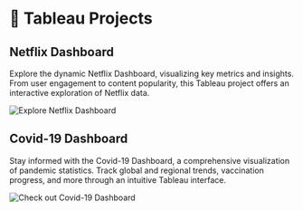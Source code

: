 # 🚀 Tableau Projects

## Netflix Dashboard
Explore the dynamic Netflix Dashboard, visualizing key metrics and insights. From user engagement to content popularity, this Tableau project offers an interactive exploration of Netflix data.

![Explore Netflix Dashboard](https://github.com/SourabhGuduru/Tableau-Projects/assets/118750494/66359d3f-fc6b-440b-a21c-4de4c503fd97)

## Covid-19 Dashboard
Stay informed with the Covid-19 Dashboard, a comprehensive visualization of pandemic statistics. Track global and regional trends, vaccination progress, and more through an intuitive Tableau interface.

![Check out Covid-19 Dashboard](https://github.com/SourabhGuduru/Tableau-Projects/assets/118750494/b1e8d987-a3ff-4a25-b1d1-49bad011125a)

